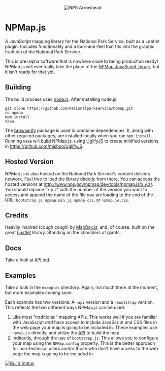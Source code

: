 <p align="center">
  <img src="http://www.nps.gov/npmap/img/nps-arrowhead-medium.png" alt="NPS Arrowhead">
</p>

# NPMap.js

A JavaScript mapping library for the National Park Service, built as a Leaflet plugin. Includes functionality and a look-and-feel that fits into the graphic tradition of the National Park Service.

This is pre-alpha software that is nowhere close to being production ready! NPMap.js will eventually take the place of the [NPMap JavaScript library](https://github.com/nationalparkservice/npmap), but it isn't ready for that yet.

## Building

The build process uses [node.js](http://nodejs.org/). After installing node.js:

    git clone https://github.com/nationalparkservice/npmap.git
    cd npmap
    npm install
    make

The [browserify](https://github.com/substack/node-browserify) package is used to combine dependencies. It, along with other required packages, are installed locally when you run `npm install`. Running `make` will build NPMap.js, using [UglifyJS](https://github.com/mishoo/UglifyJS) to create minified versions, in https://github.com/mishoo/UglifyJS.

## Hosted Version

NPMap.js is also hosted on the National Park Service's content delivery network. Feel free to load the library directly from there. You can access the hosted versions at http://www.nps.gov/npmap/dev/tools/npmap.js/x.y.z/. You should replace "x.y.z" with the number of the version you want to access and append the name of the file you are loading to the end of the URL: `bootstrap.js`, `npmap.min.js`, `npmap.css`, or `npmap.ie.css`.

## Credits

Heavily inspired (cough cough) by [MapBox.js](https://github.com/mapbox/mapbox.js), and, of course, built on the great [Leaflet](https://github.com/Leaflet/Leaflet) library. Standing on the shoulders of giants.

## Docs

Take a look at [API.md](https://github.com/nationalparkservice/npmap.js/blob/master/API.md).

## Examples

Take a look in the `examples` directory. Again, not much there at the moment, but more examples coming soon.

Each example has two versions: A `-api` version and a `-bootstrap` version. This reflects the two different ways NPMap.js can be used:

1. Like most "traditional" mapping APIs. This works well if you are familiar with JavaScript *and* have access to include JavaScript and CSS files in the web page your map is going to be included in. These examples use `npmap.js` directly, and utilize the [API](https://github.com/nationalparkservice/npmap.js/blob/master/API.md) to build the map.
2. Indirectly, through the use of `bootstrap.js`. This allows you to configure your map using the `NPMap.config` property. This is the better approach for non-technical users and/or those who don't have access to the web page the map is going to be included in.

[![Build Status](https://travis-ci.org/nationalparkservice/npmap.js.png)](https://travis-ci.org/nationalparkservice/npmap.js)